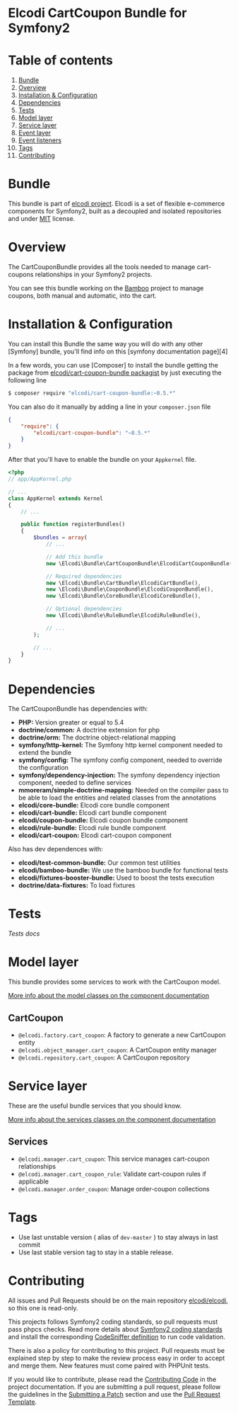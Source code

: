 Elcodi CartCoupon Bundle for Symfony2
=====================================

# Table of contents

1. [Bundle](#bundle)
1. [Overview](#overview)
1. [Installation & Configuration](#installation-configuration)
1. [Dependencies](#dependencies)
1. [Tests](#tests)
1. [Model layer](#model-layer)
1. [Service layer](#service-layer)
1. [Event layer](#event-layer)
1. [Event listeners](#event-listeners)
1. [Tags](#tags)
1. [Contributing](#contributing)

# Bundle

This bundle is part of [elcodi project](https://github.com/elcodi).
Elcodi is a set of flexible e-commerce components for Symfony2, built as a
decoupled and isolated repositories and under
[MIT](http://opensource.org/licenses/MIT) license.

# Overview

The CartCouponBundle provides all the tools needed to manage cart-coupons relationships
in your Symfony2 projects.

You can see this bundle working on the [Bamboo] project to manage coupons, both
manual and automatic, into the cart.

# Installation & Configuration

You can install this Bundle the same way you will do with any other [Symfony]
bundle, you'll find info on this [symfony documentation page][4]

In a few words, you can use [Composer] to install the bundle getting the package
from
[elcodi/cart-coupon-bundle packagist](https://packagist.org/packages/elcodi/cart-coupon-bundle)
by just executing the following line

``` bash
$ composer require "elcodi/cart-coupon-bundle:~0.5.*"
```

You can also do it manually by adding a line in your `composer.json` file

``` json
{
    "require": {
        "elcodi/cart-coupon-bundle": "~0.5.*"
    }
}

```

After that you'll have to enable the bundle on your `Appkernel` file.

``` php
<?php
// app/AppKernel.php

// ...
class AppKernel extends Kernel
{
    // ...

    public function registerBundles()
    {
        $bundles = array(
            // ...

            // Add this bundle
            new \Elcodi\Bundle\CartCouponBundle\ElcodiCartCouponBundle(),

            // Required dependencies
            new \Elcodi\Bundle\CartBundle\ElcodiCartBundle(),
            new \Elcodi\Bundle\CouponBundle\ElcodiCouponBundle(),
            new \Elcodi\Bundle\CoreBundle\ElcodiCoreBundle(),

            // Optional dependencies
            new \Elcodi\Bundle\RuleBundle\ElcodiRuleBundle(),

            // ...
        );

        // ...
    }
}
```



# Dependencies

The CartCouponBundle has dependencies with:
- **PHP:** Version greater or equal to 5.4
- **doctrine/common:** A doctrine extension for php
- **doctrine/orm:** The doctrine object-relational mapping
- **symfony/http-kernel:** The Symfony http kernel component needed to extend
the bundle
- **symfony/config:** The symfony config component, needed to override the
configuration
- **symfony/dependency-injection:** The symfony dependency injection component,
needed to define services
- **mmoreram/simple-doctrine-mapping:** Needed on the compiler pass to be able
to load the entities and related classes from the annotations
- **elcodi/core-bundle:** Elcodi core bundle component
- **elcodi/cart-bundle:** Elcodi cart bundle component
- **elcodi/coupon-bundle:** Elcodi coupon bundle component
- **elcodi/rule-bundle:** Elcodi rule bundle component
- **elcodi/cart-coupon:** Elcodi cart-coupon component

Also has dev dependences with:
- **elcodi/test-common-bundle:** Our common test utilities
- **elcodi/bamboo-bundle:** We use the bamboo bundle for functional tests
- **elcodi/fixtures-booster-bundle:** Used to boost the tests execution
- **doctrine/data-fixtures:** To load fixtures

# Tests

*Tests docs*

# Model layer

This bundle provides some services to work with the CartCoupon model.

[More info about the model classes on the component documentation](https://github.com/elcodi/CartCoupon/blob/master/README.md#model-layer)

## CartCoupon

- `@elcodi.factory.cart_coupon`: A factory to generate a new CartCoupon entity
- `@elcodi.object_manager.cart_coupon`: A CartCoupon entity manager
- `@elcodi.repository.cart_coupon`: A CartCoupon repository

# Service layer

These are the useful bundle services that you should know.

[More info about the services classes on the component documentation](https://github.com/elcodi/CartCoupon/blob/master/README.md#service-layer)

## Services
- `@elcodi.manager.cart_coupon`: This service manages cart-coupon relationships
- `@elcodi.manager.cart_coupon_rule`: Validate cart-coupon rules if applicable
- `@elcodi.manager.order_coupon`: Manage order-coupon collections

# Tags

* Use last unstable version ( alias of `dev-master` ) to stay always in last commit
* Use last stable version tag to stay in a stable release.

# Contributing

All issues and Pull Requests should be on the main repository
[elcodi/elcodi](https://github.com/elcodi/elcodi), so this one is read-only.

This projects follows Symfony2 coding standards, so pull requests must pass phpcs
checks. Read more details about
[Symfony2 coding standards](http://symfony.com/doc/current/contributing/code/standards.html)
and install the corresponding [CodeSniffer definition](https://github.com/escapestudios/Symfony2-coding-standard)
to run code validation.

There is also a policy for contributing to this project. Pull requests must
be explained step by step to make the review process easy in order to
accept and merge them. New features must come paired with PHPUnit tests.

If you would like to contribute, please read the [Contributing Code][1] in the project
documentation. If you are submitting a pull request, please follow the guidelines
in the [Submitting a Patch][2] section and use the [Pull Request Template][3].

[1]: http://symfony.com/doc/current/contributing/code/index.html
[2]: http://symfony.com/doc/current/contributing/code/patches.html#check-list
[3]: http://symfony.com/doc/current/contributing/code/patches.html#make-a-pull-request
[Bamboo]: https://github.com/elcodi/bamboo
